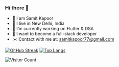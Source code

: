 ### Hi there 👋 

- 📛 I am Samit Kapoor
- 📌 I live in New Delhi, India
- 🔭 I’m currently working on Flutter & DSA
- 🔮 I want to become a full-stack developer
- ✉️ Contact with me at: samitkapoor77@gmail.com

[![GitHub Streak](https://github-readme-streak-stats.herokuapp.com?user=samitkapoor&theme=buefy-dark&hide_border=true&date_format=j%20M%5B%20Y%5D)](https://git.io/streak-stats)  [![Top Langs](https://github-readme-stats.vercel.app/api/top-langs/?username=samitkapoor&layout=compact)](https://github.com/anuraghazra/github-readme-stats)

![Visitor Count](https://profile-counter.glitch.me/{samitkapoor}/count.svg)
